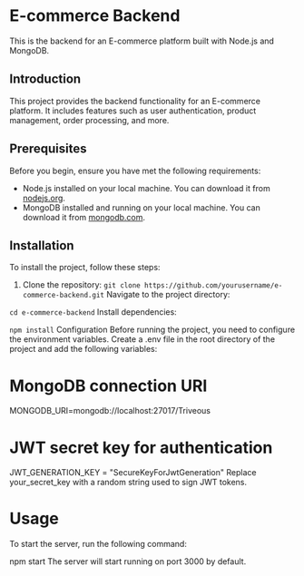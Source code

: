 # E-commerce Backend

This is the backend for an E-commerce platform built with Node.js and MongoDB.

## Introduction

This project provides the backend functionality for an E-commerce platform. It includes features such as user authentication, product management, order processing, and more.

## Prerequisites

Before you begin, ensure you have met the following requirements:
- Node.js installed on your local machine. You can download it from [nodejs.org](https://nodejs.org/).
- MongoDB installed and running on your local machine. You can download it from [mongodb.com](https://www.mongodb.com/).

## Installation

To install the project, follow these steps:

1. Clone the repository:
   ```git clone https://github.com/yourusername/e-commerce-backend.git```
Navigate to the project directory:

```cd e-commerce-backend```
Install dependencies:

```npm install```
Configuration
Before running the project, you need to configure the environment variables. Create a .env file in the root directory of the project and add the following variables:

# MongoDB connection URI
MONGODB_URI=mongodb://localhost:27017/Triveous

# JWT secret key for authentication
JWT_GENERATION_KEY = "SecureKeyForJwtGeneration"
Replace your_secret_key with a random string used to sign JWT tokens.

# Usage
To start the server, run the following command:

npm start
The server will start running on port 3000 by default.
